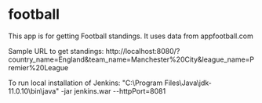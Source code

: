 # football

This app is for getting Football standings.
It uses data from appfootball.com

Sample URL to get standings:
http://localhost:8080/?country_name=England&team_name=Manchester%20City&league_name=Premier%20League

To run local installation of Jenkins:
"C:\Program Files\Java\jdk-11.0.10\bin\java" -jar jenkins.war --httpPort=8081